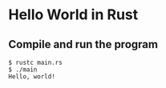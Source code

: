 # Hello World in Rust

## Compile and run the program

```
$ rustc main.rs
$ ./main
Hello, world!
```
